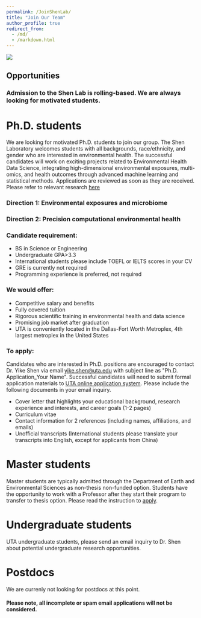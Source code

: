 ```yaml
---
permalink: /JoinShenLab/
title: "Join Our Team"
author_profile: true
redirect_from: 
  - /md/
  - /markdown.html
---
```


![](ShenLabLogo.png) 

## Opportunities

### Admission to the Shen Lab is rolling-based. We are always looking for motivated students. 

# Ph.D. students
We are looking for motivated Ph.D. students to join our group. The Shen Laboratory welcomes students with all backgrounds, race/ethnicity, and gender who are interested in environmental health. The successful candidates will work on exciting projects related to Environmental Health Data Science, integrating high-dimensional environmental exposures, multi-omics, and health outcomes through advanced machine learning and statistical methods. Applications are reviewed as soon as they are received. \
Please refer to relevant research [here](https://yikeshen.github.io//research/)

### Direction 1: Environmental exposures and microbiome
### Direction 2: Precision computational environmental health


### Candidate requirement: 
* BS in Science or Engineering
* Undergraduate GPA>3.3
* International students please include TOEFL or IELTS scores in your CV
* GRE is currently not required
* Programming experience is preferred, not required

### We would offer:
* Competitive salary and benefits
* Fully covered tuition
* Rigorous scientific training in environmental health and data science
* Promising job market after graduation
* UTA is conveniently located in the Dallas-Fort Worth Metroplex, 4th largest metroplex in the United States

### To apply: 
Candidates who are interested in Ph.D. positions are encouraged to contact Dr. Yike Shen via email [yike.shen@uta.edu]() with subject line as "Ph.D. Application_Your Name". Successful candidates will need to submit formal application materials to [UTA online application system](https://www.uta.edu/admissions/apply/graduate). Please include the following documents in your email inquiry. 
* Cover letter that highlights your educational background, research experience and interests, and career goals (1-2 pages)
* Curriculum vitae
* Contact information for 2 references (including names, affiliations, and emails)
* Unofficial transcripts (International students please translate your transcripts into English, except for applicants from China)

# Master students
Master students are typically admitted through the Department of Earth and Environmental Sciences as non-thesis non-funded option. Students have the opportunity to work with a Professor after they start their program to transfer to thesis option. 
Please read the instruction to [apply](http://catalog.uta.edu/science/earth/graduate/#masterstext).

# Undergraduate students
UTA undergraduate students, please send an email inquiry to Dr. Shen about potential undergraduate research opportunities. 

# Postdocs
We are currenly not looking for postdocs at this point. 

#### Please note, all incomplete or spam email applications will not be considered. 
